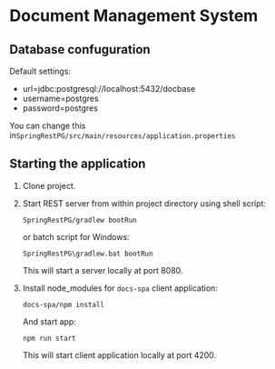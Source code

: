 # Document Management System

## Database confuguration

Default settings:
 - url=jdbc:postgresql://localhost:5432/docbase
 - username=postgres
 - password=postgres
 
You can change this in`SpringRestPG/src/main/resources/application.properties`

## Starting the application

1. Clone project.
2. Start REST server from within project directory using shell script:

       SpringRestPG/gradlew bootRun

    or batch script for Windows:

       SpringRestPG\gradlew.bat bootRun

    This will start a server locally at port 8080.

3. Install node_modules for `docs-spa` client application:

       docs-spa/npm install

    And start app:

       npm run start

    This will start client application locally at port 4200.